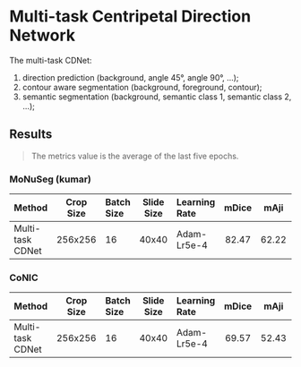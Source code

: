 # Multi-task Centripetal Direction Network

The multi-task CDNet:
1. direction prediction (background, angle 45°, angle 90°, ...);
2. contour aware segmentation (background, foreground, contour);
3. semantic segmentation (background, semantic class 1, semantic class 2, ...);

## Results

> The metrics value is the average of the last five epochs.

### MoNuSeg (kumar)

| Method           | Crop Size | Batch Size | Slide Size | Learning Rate | mDice | mAji  | mDQ   | mSQ   | mPQ   | imwDice | imwAji | imwDQ | imwSQ | imwPQ | 
| :--              | :--:      | :--        | :--:       | :--           | :--:  | :--:  | :--:  | :--:  | :--:  | :-:     | :--:   | :--:  | :--:  | :--:  | 
| Multi-task CDNet | 256x256   | 16         | 40x40      | Adam-Lr5e-4   | 82.47 | 62.22 | 78.22 | 79.55 | 62.23 | 82.08   | 61.81  | 75.35 | 78.10 | 59.03 | 

### CoNIC

| Method           | Crop Size | Batch Size | Slide Size | Learning Rate | mDice | mAji  | mDQ   | mSQ   | mPQ   |
| :--              | :--:      | :--        | :--:       | :--           | :--:  | :--:  | :--:  | :--:  | :--:  |
| Multi-task CDNet | 256x256   | 16         | 40x40      | Adam-Lr5e-4   | 69.57 | 52.43 | 66.18 | 81.53 | 54.28 |
